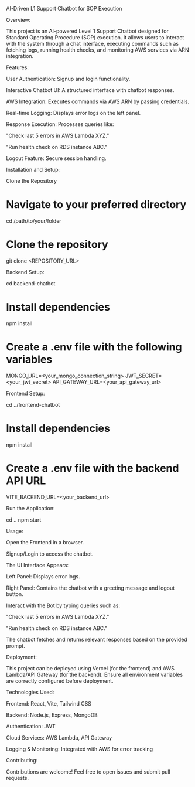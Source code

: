 AI-Driven L1 Support Chatbot for SOP Execution

Overview:

This project is an AI-powered Level 1 Support Chatbot designed for Standard Operating Procedure (SOP) execution. It allows users to interact with the system through a chat interface, executing commands such as fetching logs, running health checks, and monitoring AWS services via ARN integration.

Features:

User Authentication: Signup and login functionality.

Interactive Chatbot UI: A structured interface with chatbot responses.

AWS Integration: Executes commands via AWS ARN by passing credentials.

Real-time Logging: Displays error logs on the left panel.

Response Execution: Processes queries like:

"Check last 5 errors in AWS Lambda XYZ."

"Run health check on RDS instance ABC."

Logout Feature: Secure session handling.

Installation and Setup:

Clone the Repository

# Navigate to your preferred directory
cd /path/to/your/folder

# Clone the repository
git clone <REPOSITORY_URL>

Backend Setup:

cd backend-chatbot

# Install dependencies
npm install

# Create a .env file with the following variables
MONGO_URL=<your_mongo_connection_string>
JWT_SECRET=<your_jwt_secret>
API_GATEWAY_URL=<your_api_gateway_url>

Frontend Setup:

cd ../frontend-chatbot

# Install dependencies
npm install

# Create a .env file with the backend API URL
VITE_BACKEND_URL=<your_backend_url>

Run the Application:

cd ..
npm start

Usage:

Open the Frontend in a browser.

Signup/Login to access the chatbot.

The UI Interface Appears:

Left Panel: Displays error logs.

Right Panel: Contains the chatbot with a greeting message and logout button.

Interact with the Bot by typing queries such as:

"Check last 5 errors in AWS Lambda XYZ."

"Run health check on RDS instance ABC."

The chatbot fetches and returns relevant responses based on the provided prompt.

Deployment:

This project can be deployed using Vercel (for the frontend) and AWS Lambda/API Gateway (for the backend). Ensure all environment variables are correctly configured before deployment.

Technologies Used:

Frontend: React, Vite, Tailwind CSS

Backend: Node.js, Express, MongoDB

Authentication: JWT

Cloud Services: AWS Lambda, API Gateway

Logging & Monitoring: Integrated with AWS for error tracking

Contributing:

Contributions are welcome! Feel free to open issues and submit pull requests.
